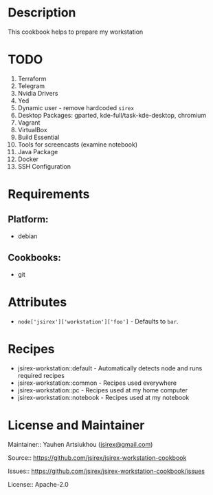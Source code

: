 # Description

This cookbook helps to prepare my workstation

# TODO

1. Terraform
2. Telegram
3. Nvidia Drivers
4. Yed
5. Dynamic user - remove hardcoded `sirex`
6. Desktop Packages: gparted, kde-full/task-kde-desktop, chromium
7. Vagrant
8. VirtualBox
9. Build Essential
10. Tools for screencasts (examine notebook)
11. Java Package
12. Docker
13. SSH Configuration

# Requirements

## Platform:

* debian

## Cookbooks:

* git

# Attributes

* `node['jsirex']['workstation']['foo']` -  Defaults to `bar`.

# Recipes

* jsirex-workstation::default - Automatically detects node and runs required recipes
* jsirex-workstation::common - Recipes used everywhere
* jsirex-workstation::pc - Recipes used at my home computer
* jsirex-workstation::notebook - Recipes used at my notebook

# License and Maintainer

Maintainer:: Yauhen Artsiukhou (<jsirex@gmail.com>)

Source:: https://github.com/jsirex/jsirex-workstation-cookbook

Issues:: https://github.com/jsirex/jsirex-workstation-cookbook/issues

License:: Apache-2.0
